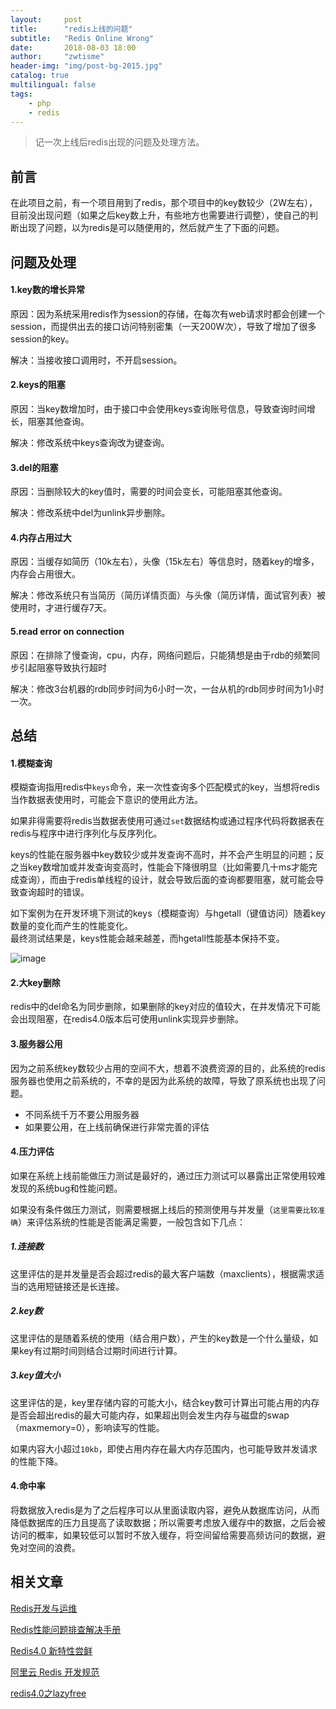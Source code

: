 ```yaml
---
layout:     post
title:      "redis上线的问题"
subtitle:   "Redis Online Wrong"
date:       2018-08-03 18:00
author:     "zwtisme"
header-img: "img/post-bg-2015.jpg"
catalog: true
multilingual: false
tags:
    - php
    - redis
---
```


> 记一次上线后redis出现的问题及处理方法。

## 前言

<p>
在此项目之前，有一个项目用到了redis，那个项目中的key数较少（2W左右），目前没出现问题（如果之后key数上升，有些地方也需要进行调整），使自己的判断出现了问题，以为redis是可以随便用的，然后就产生了下面的问题。
</p>

## 问题及处理

#### 1.key数的增长异常

<p>
原因：因为系统采用redis作为session的存储，在每次有web请求时都会创建一个session，而提供出去的接口访问特别密集（一天200W次），导致了增加了很多session的key。
</p>

<p>
解决：当接收接口调用时，不开启session。
</p>

#### 2.keys的阻塞

<p>
原因：当key数增加时，由于接口中会使用keys查询账号信息，导致查询时间增长，阻塞其他查询。
</p>

<p>
解决：修改系统中keys查询改为键查询。
</p>

#### 3.del的阻塞

<p>
原因：当删除较大的key值时，需要的时间会变长，可能阻塞其他查询。
</p>

<p>
解决：修改系统中del为unlink异步删除。
</p>

#### 4.内存占用过大

<p>
原因：当缓存如简历（10k左右），头像（15k左右）等信息时，随着key的增多，内存会占用很大。
</p>

<p>
解决：修改系统只有当简历（简历详情页面）与头像（简历详情，面试官列表）被使用时，才进行缓存7天。
</p>

#### 5.read error on connection

<p>
原因：在排除了慢查询，cpu，内存，网络问题后，只能猜想是由于rdb的频繁同步引起阻塞导致执行超时
</p>

<p>
解决：修改3台机器的rdb同步时间为6小时一次，一台从机的rdb同步时间为1小时一次。
</p>

## 总结

#### 1.模糊查询

<p>
模糊查询指用redis中<code>keys</code>命令，来一次性查询多个匹配模式的key，当想将redis当作数据表使用时，可能会下意识的使用此方法。
</p>

<p>
如果非得需要将redis当数据表使用可通过<code>set</code>数据结构或通过程序代码将数据表在redis与程序中进行序列化与反序列化。
</p>

<p>
keys的性能在服务器中key数较少或并发查询不高时，并不会产生明显的问题；反之当key数增加或并发查询变高时，性能会下降很明显（比如需要几十ms才能完成查询），而由于redis单线程的设计，就会导致后面的查询都要阻塞，就可能会导致查询超时的错误。
</p>

<p>
如下案例为在开发环境下测试的keys（模糊查询）与hgetall（键值访问）随着key数量的变化而产生的性能变化。
<br>
最终测试结果是，keys性能会越来越差，而hgetall性能基本保持不变。
</p>

![image]({{site.url}}/img/2018-08-03-redis-online-wrong/20180804192738.png?raw=true)

#### 2.大key删除

<p>
redis中的del命名为同步删除，如果删除的key对应的值较大，在并发情况下可能会出现阻塞，在redis4.0版本后可使用unlink实现异步删除。 
</p>

#### 3.服务器公用

<p>
因为之前系统key数较少占用的空间不大，想着不浪费资源的目的，此系统的redis服务器也使用之前系统的，不幸的是因为此系统的故障，导致了原系统也出现了问题。
</p>

- 不同系统千万不要公用服务器
- 如果要公用，在上线前确保进行非常完善的评估

#### 4.压力评估

<p>
如果在系统上线前能做压力测试是最好的，通过压力测试可以暴露出正常使用较难发现的系统bug和性能问题。
</p>

<p>
如果没有条件做压力测试，则需要根据上线后的预测使用与并发量（<code>这里需要比较准确</code>）来评估系统的性能是否能满足需要，一般包含如下几点：
</p>

##### 1.连接数

<p>
这里评估的是并发量是否会超过redis的最大客户端数（maxclients），根据需求适当的选用短链接还是长连接。
</p>

##### 2.key数

<p>
这里评估的是随着系统的使用（结合用户数），产生的key数是一个什么量级，如果key有过期时间则结合过期时间进行计算。
</p>

##### 3.key值大小

<p>
这里评估的是，key里存储内容的可能大小，结合key数可计算出可能占用的内存是否会超出redis的最大可能内存，如果超出则会发生内存与磁盘的swap（maxmemory=0），影响读写的性能。
</p>

<p>
如果内容大小超过<code>10kb</code>，即使占用内存在最大内存范围内，也可能导致并发请求的性能下降。
</p>

#### 4.命中率

<p>
将数据放入redis是为了之后程序可以从里面读取内容，避免从数据库访问，从而降低数据库的压力且提高了读取数据；所以需要考虑放入缓存中的数据，之后会被访问的概率，如果较低可以暂时不放入缓存，将空间留给需要高频访问的数据，避免对空间的浪费。
</p>

## 相关文章

[Redis开发与运维](http://item.jd.com/12121730.html?spm=1.1.1)

[Redis性能问题排查解决手册](https://www.cnblogs.com/mushroom/p/4738170.html#six)

[Redis4.0 新特性尝鲜](http://trumandu.github.io/2017/07/19/Redis4-0-%E6%96%B0%E7%89%B9%E6%80%A7%E5%B0%9D%E9%B2%9C/)

[阿里云 Redis 开发规范](https://www.ruoxiaozh.com/blog/article/42)

[redis4.0之lazyfree](https://yq.aliyun.com/articles/205504?utm_content=m_30609)
